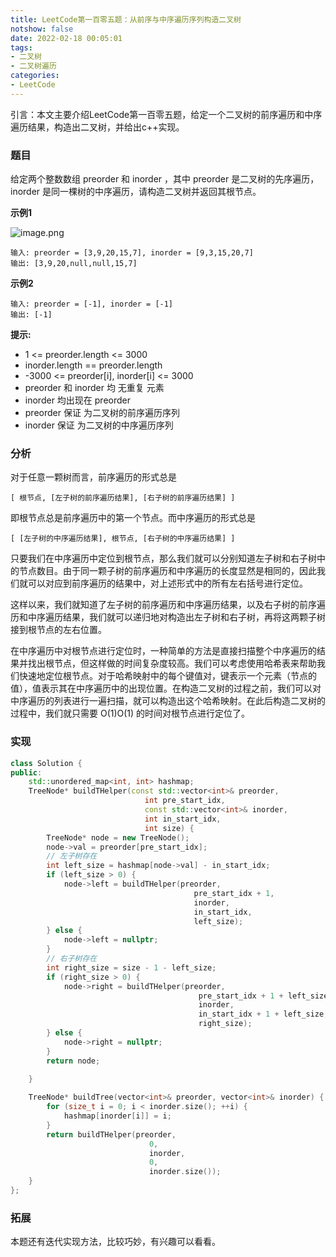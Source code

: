 ```yaml
---
title: LeetCode第一百零五题：从前序与中序遍历序列构造二叉树
notshow: false
date: 2022-02-18 00:05:01
tags:
- 二叉树
- 二叉树遍历
categories:
- LeetCode
---
```


引言：本文主要介绍LeetCode第一百零五题，给定一个二叉树的前序遍历和中序遍历结果，构造出二叉树，并给出c++实现。

<!--more-->

### 题目

给定两个整数数组 preorder 和 inorder ，其中 preorder 是二叉树的先序遍历， inorder 是同一棵树的中序遍历，请构造二叉树并返回其根节点。

**示例1**

![image.png](https://s2.loli.net/2022/02/18/K7sFBvzndqh1AJ5.png)

```
输入: preorder = [3,9,20,15,7], inorder = [9,3,15,20,7]
输出: [3,9,20,null,null,15,7]
```

**示例2**

```
输入: preorder = [-1], inorder = [-1]
输出: [-1]
```

**提示:**

- 1 <= preorder.length <= 3000
- inorder.length == preorder.length
- -3000 <= preorder[i], inorder[i] <= 3000
- preorder 和 inorder 均 无重复 元素
- inorder 均出现在 preorder
- preorder 保证 为二叉树的前序遍历序列
- inorder 保证 为二叉树的中序遍历序列

### 分析

对于任意一颗树而言，前序遍历的形式总是
```
[ 根节点, [左子树的前序遍历结果], [右子树的前序遍历结果] ]
```
即根节点总是前序遍历中的第一个节点。而中序遍历的形式总是
```
[ [左子树的中序遍历结果], 根节点, [右子树的中序遍历结果] ]
```
只要我们在中序遍历中定位到根节点，那么我们就可以分别知道左子树和右子树中的节点数目。由于同一颗子树的前序遍历和中序遍历的长度显然是相同的，因此我们就可以对应到前序遍历的结果中，对上述形式中的所有左右括号进行定位。

这样以来，我们就知道了左子树的前序遍历和中序遍历结果，以及右子树的前序遍历和中序遍历结果，我们就可以递归地对构造出左子树和右子树，再将这两颗子树接到根节点的左右位置。

在中序遍历中对根节点进行定位时，一种简单的方法是直接扫描整个中序遍历的结果并找出根节点，但这样做的时间复杂度较高。我们可以考虑使用哈希表来帮助我们快速地定位根节点。对于哈希映射中的每个键值对，键表示一个元素（节点的值），值表示其在中序遍历中的出现位置。在构造二叉树的过程之前，我们可以对中序遍历的列表进行一遍扫描，就可以构造出这个哈希映射。在此后构造二叉树的过程中，我们就只需要 O(1)O(1) 的时间对根节点进行定位了。

### 实现

```c++
class Solution {
public:
    std::unordered_map<int, int> hashmap;
    TreeNode* buildTHelper(const std::vector<int>& preorder,
                              int pre_start_idx,
                              const std::vector<int>& inorder,
                              int in_start_idx,
                              int size) {
        TreeNode* node = new TreeNode();
        node->val = preorder[pre_start_idx];
        // 左子树存在
        int left_size = hashmap[node->val] - in_start_idx;
        if (left_size > 0) {
            node->left = buildTHelper(preorder,
                                         pre_start_idx + 1,
                                         inorder,
                                         in_start_idx,
                                         left_size);
        } else {
            node->left = nullptr;
        }
        // 右子树存在
        int right_size = size - 1 - left_size;
        if (right_size > 0) {
            node->right = buildTHelper(preorder,
                                          pre_start_idx + 1 + left_size,
                                          inorder,
                                          in_start_idx + 1 + left_size,
                                          right_size);
        } else {
            node->right = nullptr;
        }
        return node;
                                  
    }

    TreeNode* buildTree(vector<int>& preorder, vector<int>& inorder) {
        for (size_t i = 0; i < inorder.size(); ++i) {
            hashmap[inorder[i]] = i;
        }
        return buildTHelper(preorder,
                               0,
                               inorder,
                               0,
                               inorder.size());
    }
};
```

### 拓展
本题还有迭代实现方法，比较巧妙，有兴趣可以看看。
